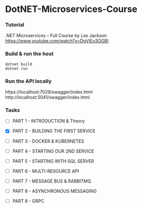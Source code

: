 # DotNET-Microservices-Course

### Tutorial
.NET Microservices – Full Course by Les Jackson
https://www.youtube.com/watch?v=DgVjEo3OGBI

### Build & run the host
```
dotnet build
dotnet run
```

### Run the API locally
https://localhost:7029/swagger/index.html
http://localhost:5041/swagger/index.html

### Tasks
- [ ] PART 1 - INTRODUCTION & Theory
- [x] PART 2 - BUILDING THE FIRST SERVICE
- [ ] PART 3 - DOCKER & KUBERNETES
- [ ] PART 4 - STARTING OUR 2ND SERVICE
- [ ] PART 5 - STARTING WITH SQL SERVER
- [ ] PART 6 - MULTI-RESOURCE API
- [ ] PART 7 - MESSAGE BUS & RABBITMQ
- [ ] PART 8 - ASYNCHRONOUS MESSAGING
- [ ] PART 9 - GRPC

